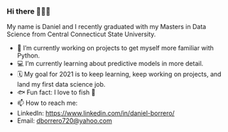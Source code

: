 ### Hi there 🙋🏻‍♂️

My name is Daniel and I recently graduated with my Masters in Data Science from Central Connecticut State University.

- 🐍 I’m currently working on projects to get myself more familiar with Python.
- 💻 I’m currently learning about predictive models in more detail.
- 🗓 My goal for 2021 is to keep learning, keep working on projects, and land my first data science job.
- 🐟 Fun fact: I love to fish 🎣
- 📫 How to reach me: 
- LinkedIn: https://www.linkedin.com/in/daniel-borrero/
- Email: dborrero720@yahoo.com
